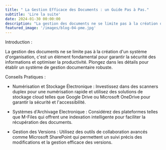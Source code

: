 ```yaml
---
title: " La Gestion Efficace des Documents : un Guide Pas à Pas."
subtitle: 'Lire la suite'
date: 2024-01-30 00:00:00
description: "La gestion des documents ne se limite pas à la création d'un système d'organisation, c'est un élément fondamental pour garantir la sécurité des informations et optimiser la productivité."
featured_image: '/images/blog-04-pme.jpg'
---
```

Introduction :

La gestion des documents ne se limite pas à la création d'un système d'organisation, c'est un élément fondamental pour garantir la sécurité des informations et optimiser la productivité. Plongez dans les détails pour établir un système de gestion documentaire robuste.

Conseils Pratiques :

* Numérisation et Stockage Électronique : Investissez dans des scanners duplex pour une numérisation rapide et utilisez des solutions de stockage cloud telles que Google Drive ou Microsoft OneDrive pour garantir la sécurité et l'accessibilité.

* Systèmes d'Archivage Electronique : Considérez des plateformes telles que M-Files qui offrent une indexation intelligente pour faciliter la récupération des documents.

* Gestion des Versions : Utilisez des outils de collaboration avancés comme Microsoft SharePoint qui permettent un suivi précis des modifications et la gestion efficace des versions.